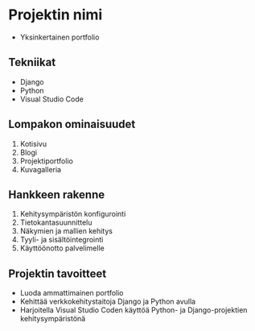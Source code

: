 # Projektin nimi 
* Yksinkertainen portfolio

## Tekniikat

* Django
* Python
* Visual Studio Code

## Lompakon ominaisuudet

1. Kotisivu
2. Blogi
3. Projektiportfolio
4. Kuvagalleria

## Hankkeen rakenne

1. Kehitysympäristön konfigurointi
2. Tietokantasuunnittelu
3. Näkymien ja mallien kehitys
4. Tyyli- ja sisältöintegrointi
5. Käyttöönotto palvelimelle

## Projektin tavoitteet

* Luoda ammattimainen portfolio
* Kehittää verkkokehitystaitoja Django ja Python avulla
* Harjoitella Visual Studio Coden käyttöä Python- ja Django-projektien kehitysympäristönä

